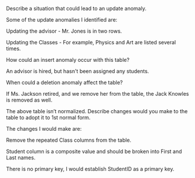 



Describe a situation that could lead to an update anomaly.

Some of the update anomalies I identified are:

Updating the advisor - Mr. Jones is in two rows.

Updating the Classes - For example, Physics and Art are listed several times.

How could an insert anomaly occur with this table?

An advisor is hired, but hasn't been assigned any students.

When could a deletion anomaly affect the table?

If Ms. Jackson retired, and we remove her from the table, the Jack Knowles is removed as well.

The above table isn’t normalized.  Describe changes would you make to the table to adopt it to 1st normal form.

The changes I would make are:

Remove the repeated Class columns from the table.

Student column is a composite value and should be broken into First and Last names.

There is no primary key, I would establish StudentID as a primary key.

